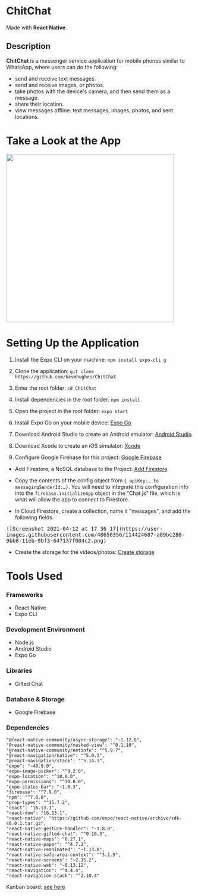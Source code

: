 # ChitChat
Made with **React Native**.
## Description
**ChitChat** is a messenger service application for mobile phones similar to WhatsApp, where users can do the following:

* send and receive text messages.
* send and receive images, or photos.
* take photos with the device's camera, and then send them as a message.
* share their location.
* view messages offline: text messages, images, photos, and sent locations.

# Take a Look at the App
<kbd>
<img src="readme-images/ChitChat-on-iOS.gif" height="450"/>
</kbd>
 
# Setting Up the Application

1. Install the Expo CLI on your machine:
`npm install expo-cli g`

2. Clone the application: 
`git clone https://github.com/kevmhughes/ChitChat`

2. Enter the root folder: 
`cd ChitChat`

4. Install dependencies in the root folder: `npm install`


5. Open the project in the root folder:
 `expo start`
 
6. Install Expo Go on your mobile device: [Expo Go](https://docs.expo.io/get-started/installation/)
 
6. Download Android Studio to create an Android emulator: [Android Studio](https://developer.android.com/studio)

7. Download Xcode to create an iOS simulator: [Xcode](https://developer.apple.com/xcode/resources/)

8. Configure Google Firebase for this project: [Google Firebase](https://firebase.google.com)

* Add Firestore, a NoSQL database to the Project: [Add Firestore](https://firebase.google.com/docs/web/setup)

* Copy the contents of the config object from `{ apiKey:… to messagingSenderId:…}`. You will need to integrate this configuration info into the `firebase.initializeApp` object in the “Chat.js” file, which is what will allow the app to connect to Firestore.

* In Cloud Firestore, create a collection, name it "messages", and add the following fields.

<kbd>
![Screenshot 2021-04-12 at 17 36 17](https://user-images.githubusercontent.com/48656356/114424687-a89bc280-9bb8-11eb-9bf3-647137f004c2.png)
</kbd>

* Create the storage for the videos/photos: [Create storage](https://firebase.google.com/docs/storage?authuser=0)


# Tools Used

### Frameworks
* React Native
* Expo CLI

### Development Environment
* Node.js
* Android Studio
* Expo Go

### Libraries
* Gifted Chat

### Database & Storage
* Google Firebase    

### Dependencies

    "@react-native-community/async-storage": "~1.12.0",
    "@react-native-community/masked-view": "^0.1.10",
    "@react-native-community/netinfo": "^5.9.7",
    "@react-navigation/native": "^5.9.3",
    "@react-navigation/stack": "^5.14.3",
    "expo": "~40.0.0",
    "expo-image-picker": "^9.2.0",
    "expo-location": "^10.0.0",
    "expo-permissions": "^10.0.0",
    "expo-status-bar": "~1.0.3",
    "firebase": "^7.9.0",
    "npm": "^7.8.0",
    "prop-types": "^15.7.2",
    "react": "16.13.1",
    "react-dom": "16.13.1",
    "react-native": "https://github.com/expo/react-native/archive/sdk-40.0.1.tar.gz",
    "react-native-gesture-handler": "~1.8.0",
    "react-native-gifted-chat": "^0.16.3",
    "react-native-maps": "0.27.1",
    "react-native-paper": "^4.7.2",
    "react-native-reanimated": "~1.13.0",
    "react-native-safe-area-context": "^3.1.9",
    "react-native-screens": "~2.15.2",
    "react-native-web": "~0.13.12",
    "react-navigation": "^4.4.4",
    "react-navigation-stack": "^2.10.4"


Kanban board: [see here](https://trello.com/b/55YjPSOt/careerfoundry-51)
